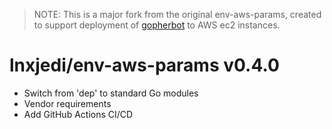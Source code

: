 > NOTE: This is a major fork from the original env-aws-params, created to support deployment of [gopherbot](https://github.com/lnxjedi/gopherbot) to AWS ec2 instances.

# lnxjedi/env-aws-params v0.4.0

* Switch from 'dep' to standard Go modules
* Vendor requirements
* Add GitHub Actions CI/CD
